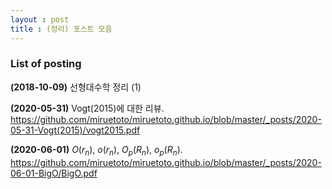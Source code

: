 ```yaml
---
layout : post 
title : (정리) 포스트 모음 
---
```


### List of posting

**(2018-10-09)** 선형대수학 정리 (1)

**(2020-05-31)** Vogt(2015)에 대한 리뷰.
<https://github.com/miruetoto/miruetoto.github.io/blob/master/_posts/2020-05-31-Vogt(2015)/vogt2015.pdf> 

**(2020-06-01)** $O(r_n)$, $o(r_n)$, $O_p(R_n)$, $o_p(R_n)$. 
<https://github.com/miruetoto/miruetoto.github.io/blob/master/_posts/2020-06-01-BigO/BigO.pdf>
